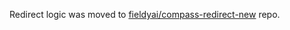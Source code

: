 Redirect logic was moved to [fieldyai/compass-redirect-new](https://github.com/fieldyai/compass-redirect-new) repo.
